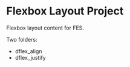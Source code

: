 # Flexbox Layout Project

Flexbox layout content for FES.

Two folders:

- dflex_align
- dflex_justify
